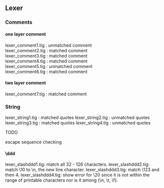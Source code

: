 ##  Lexer

### Comments

#### one layer comment
lexer\_comment1.tig : unmatched comment  
lexer\_comment2.tig : matched comment  
lexer\_comment3.tig : matched comment  
lexer\_comment4.tig : matched comment  
lexer\_comment5.tig : unmatched comment  
lexer\_comment6.tig : matched comment  

#### two layer comment
lexer\_comment7.tig : matched comment  

### String

lexer\_string1.tig : matched quotes
lexer\_string2.tig : unmatched quotes
lexer\_string3.tig : matched quotes
lexer\_string4.tig : unmatched quotes

TODO

escape sequence checking

#### \ddd
lexer\_slashddd1.tig: match all 32 - 126 characters.
lexer\_slashddd2.tig: match \10 to \n, the new line character.
lexer\_slashddd3.tig: match \123 and then 4.
lexer\_slashddd4.tig: show error for \20 since it is not within the range of printable characters
  nor is it among {\n, \t, \f}.

